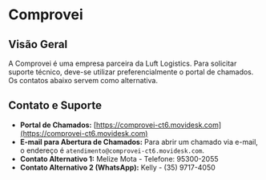 # Comprovei

## Visão Geral

A Comprovei é uma empresa parceira da Luft Logistics. Para solicitar suporte técnico, deve-se utilizar preferencialmente o portal de chamados. Os contatos abaixo servem como alternativa.

## Contato e Suporte

* **Portal de Chamados:** [https://comprovei-ct6.movidesk.com](https://comprovei-ct6.movidesk.com)
* **E-mail para Abertura de Chamados:** Para abrir um chamado via e-mail, o endereço é `atendimento@comprovei-ct6.movidesk.com`.
* **Contato Alternativo 1:** Melize Mota - Telefone: 95300-2055
* **Contato Alternativo 2 (WhatsApp):** Kelly - (35) 9717-4050
